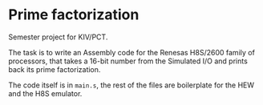 # Prime factorization

Semester project for KIV/PCT.

The task is to write an Assembly code for the Renesas H8S/2600 family
of processors, that takes a 16-bit number from the Simulated I/O and prints
back its prime factorization.

The code itself is in `main.s`, the rest of the files are boilerplate for the HEW
and the H8S emulator.
